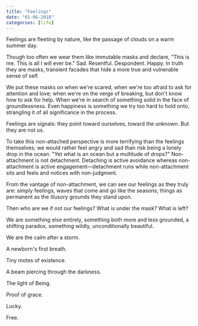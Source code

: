 ```yaml
---
title: "Feelings"
date: "01-06-2018"
categories: [life]
---
```


Feelings are fleeting by nature, like the passage of clouds on a warm summer day.

Though too often we wear them like immutable masks and declare, "This is me. This is all I will ever be." Sad. Resentful. Despondent. Happy. In truth they are masks, transient facades that hide a more true and vulnerable sense of self.

We put these masks on when we're scared, when we're too afraid to ask for attention and love; when we're on the verge of breaking, but don't know how to ask for help. When we're in search of something solid in the face of groundlessness. Even happiness is something we try too hard to hold onto, strangling it of all significance in the process.

Feelings are signals: they point toward ourselves, toward the unknown. But they are not us.

To take this non-attached perspective is more terrifying than the feelings themselves; we would rather feel angry and sad than risk being a lonely drop in the ocean. "Yet what is an ocean but a multitude of drops?" Non-attachment is not detachment. Detaching is active avoidance whereas non-attachment is active engagement––detachment runs while non-attachment sits and feels and notices with non-judgment.

From the vantage of non-attachment, we can see our feelings as they truly are: simply feelings, waves that come and go like the seasons; things as permanent as the illusory grounds they stand upon.

Then who are we if not our feelings? What is under the mask? What is left?

We are something else entirely, something both more and less grounded, a shifting paradox, something wildly, unconditionally beautiful.

We are the calm after a storm.

A newborn's first breath.

Tiny motes of existence.

A beam piercing through the darkness.

The light of Being.

Proof of grace.

Lucky.

Free.